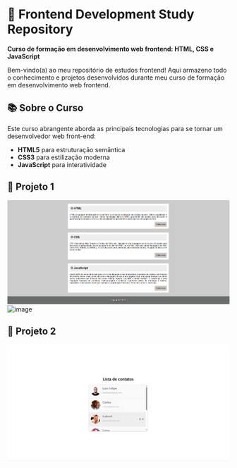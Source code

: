 # 🚀 Frontend Development Study Repository

**Curso de formação em desenvolvimento web frontend: HTML, CSS e JavaScript**

Bem-vindo(a) ao meu repositório de estudos frontend! Aqui armazeno todo o conhecimento e projetos desenvolvidos durante meu curso de formação em desenvolvimento web frontend.

## 📚 Sobre o Curso

Este curso abrangente aborda as principais tecnologias para se tornar um desenvolvedor web front-end:
- **HTML5** para estruturação semântica
- **CSS3** para estilização moderna
- **JavaScript** para interatividade


## 📂 Projeto 1
![image](/Projeto1/imagens/Tela1-1.png)
![image](/Projeto1/imagens/Tela1-2.png)

## 📂 Projeto 2
![image](/Projeto2/imagens/Tela2.png)
